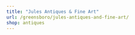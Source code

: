 ```yaml
---
title: "Jules Antiques & Fine Art"
url: /greensboro/jules-antiques-and-fine-art/
shop: antiques
---
```

